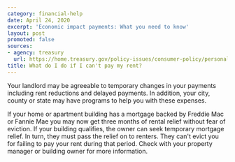 ```yaml
---
category: financial-help
date: April 24, 2020
excerpt: 'Economic impact payments: What you need to know'
layout: post
promoted: false
sources:
- agency: treasury
  url: https://home.treasury.gov/policy-issues/consumer-policy/personal-finance-and-consumer-protection-steps-for-quicker-financial-relief
title: What do I do if I can't pay my rent?
---
```


Your landlord may be agreeable to temporary changes in your payments including rent reductions and delayed payments. In addition, your city, county or state may have programs to help you with these expenses.

If your home or apartment building has a mortgage backed by Freddie Mac or Fannie Mae you may now get three months of rental relief without fear of eviction. If your building qualifies, the owner can seek temporary mortgage relief. In turn, they must pass the relief on to renters. They can't evict you for failing to pay your rent during that period. Check with your property manager or building owner for more information.